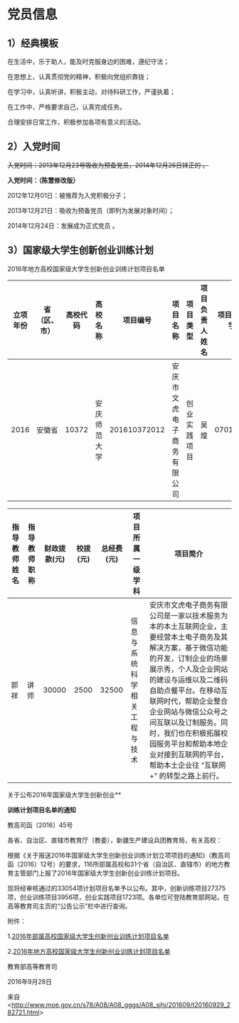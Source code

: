 # 党员信息

## 1）经典模板

在生活中，乐于助人，能及时克服身边的困难，遵纪守法；   

在思想上，认真贯彻党的精神，积极向党组织靠拢；   

在学习中，认真听讲，积极主动，对待科研工作，严谨执着；   

在工作中，严格要求自己，认真完成任务。

合理安排日常工作，积极参加各项有意义的活动。 

## 2）入党时间

~~入党时间：2013年12月23号吸收为预备党员，2014年12月26日转正的 。~~

**入党时间：（陈慧修改版）**

2012年12月01日：被推荐为入党积极分子；

2013年12月21日：吸收为预备党员（即列为发展对象时间）；

2014年12月24日：发展成为正式党员 。

## 3）国家级大学生创新创业训练计划

2016年地方高校国家级大学生创新创业训练计划项目名单

| **立项年份** | **省（区、市）** | **高校代码** | **高校名称** | **项目编号** | **项目名称**               | **项目类型** | **项目负责人姓名** | **项目负责人学号** | **参与学生人数** | **项目其他成员信息** |
| ------------ | ---------------- | ------------ | ------------ | ------------ | -------------------------- | ------------ | ------------------ | ------------------ | ---------------- | -------------------- |
| 2016         | 安徽省           | 10372        | 安庆师范大学 | 201610372012 | 安庆市文虎电子商务有限公司 | 创业实践项目 | 吴煌               | 070111020          | 1                | 吴煌/070111020       |

 

| **指导教师姓名** | **指导教师职称** | **财政拨款(元)** | **校拨(元)** | **总经费(元)** | **项目所属一级学科**         | **项目简介**                                                 |
| ---------------- | ---------------- | ---------------- | ------------ | -------------- | ---------------------------- | ------------------------------------------------------------ |
| 郭祥             | 讲师             | 30000            | 2500         | 32500          | 信息与系统科学相关工程与技术 | 安庆市文虎电子商务有限公司是一家以技术服务为本的本土互联网企业，主要经营本土电子商务及其解决方案，基于微信功能的开发，订制企业的场景展示秀，个人及企业网站的建设与运维以及二维码自助点餐平台。在移动互联网时代，帮助企业整合企业网站与微信公众号之间互联以及订制服务。同时，我们也在积极拓展校园服务平台和帮助本地企业对接到互联网的平台，帮助本土企业往   “互联网+” 的转型之路上前行。 |



关于公布2016年国家级大学生创新创业**

**训练计划项目名单的通知**

教高司函〔2016〕45号

各省、自治区、直辖市教育厅（教委），新疆生产建设兵团教育局，有关高校：

根据《关于报送2016年国家级大学生创新创业训练计划立项项目的通知》（教高司函〔2016〕12号）的要求，116所部属高校和31个省（自治区、直辖市）的地方教育主管部门上报了2016年国家级大学生创新创业训练计划项目。

现将经审核通过的33054项计划项目名单予以公布。其中，创新训练项目27375项，创业训练项目3956项，创业实践项目1723项。各单位可登陆教育部网站，在高等教育司主页的“公告公示”栏中进行查询。

附件：

1.[2016年部属高校国家级大学生创新创业训练计划项目名单](http://www.moe.gov.cn/s78/A08/A08_gggs/A08_sjhj/201609/W020161009539422245175.xls)

2.[2016年地方高校国家级大学生创新创业训练计划项目名单](http://www.moe.gov.cn/s78/A08/A08_gggs/A08_sjhj/201609/W020161009539423505181.xls)

教育部高等教育司

2016年9月28日

来自 <<http://www.moe.gov.cn/s78/A08/A08_gggs/A08_sjhj/201609/t20160929_282721.html>> 